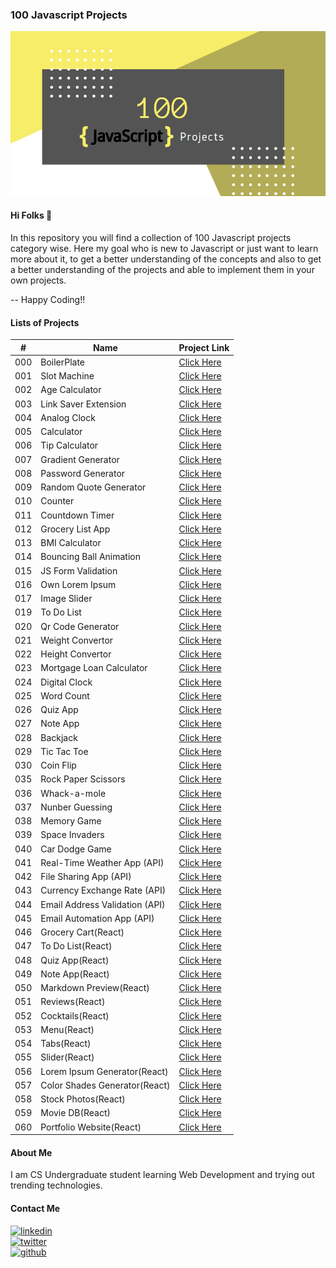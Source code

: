 ### 100 Javascript Projects

[![Banner](https://github.com/thisiskushal31/100-Javascript-Projects/blob/main/Assets/Banner.png?raw=true)](https://github.com/thisiskushal31/100-Javascript-Projects)

#### Hi Folks 👋

In this repository you will find a collection of 100 Javascript projects category wise. Here my goal who is new to Javascript or just want to learn more about it, to get a better understanding of the concepts and also to get a better understanding of the projects and able to implement them in your own projects.         

-- Happy Coding!!      

#### Lists of Projects

| # | Name   | Project Link |
| -- | ------------- | ------------- |
| 000 | BoilerPlate  | [Click Here](https://github.com/thisiskushal31/100-Javascript-Projects/blob/main/000-BoilerPlate) |
| 001 | Slot Machine  | [Click Here](https://github.com/thisiskushal31/100-Javascript-Projects/blob/main/001-Slot_Machine) |
| 002 | Age Calculator  | [Click Here](https://github.com/thisiskushal31/100-Javascript-Projects/blob/main/002-Age_Calculator)  |
| 003 | Link Saver Extension | [Click Here](https://github.com/thisiskushal31/100-Javascript-Projects/blob/main/003-Link_Saver_Extension)  |
| 004 | Analog Clock | [Click Here](https://github.com/thisiskushal31/100-Javascript-Projects/blob/main/004_Analog_Clock)  |
| 005 | Calculator | [Click Here](https://github.com/thisiskushal31/100-Javascript-Projects/blob/main)  |
| 006 | Tip Calculator | [Click Here](https://github.com/thisiskushal31/100-Javascript-Projects/blob/main)  |
| 007 | Gradient Generator | [Click Here](https://github.com/thisiskushal31/100-Javascript-Projects/blob/main)  |
| 008 | Password Generator | [Click Here](https://github.com/thisiskushal31/100-Javascript-Projects/blob/main)  |
| 009 | Random Quote Generator| [Click Here](https://github.com/thisiskushal31/100-Javascript-Projects/blob/main)  |
| 010 | Counter | [Click Here](https://github.com/thisiskushal31/100-Javascript-Projects/blob/main)  |
| 011 | Countdown Timer | [Click Here](https://github.com/thisiskushal31/100-Javascript-Projects/blob/main)  |
| 012 | Grocery List App | [Click Here](https://github.com/thisiskushal31/100-Javascript-Projects/blob/main)  |
| 013 | BMI Calculator | [Click Here](https://github.com/thisiskushal31/100-Javascript-Projects/blob/main)  |
| 014 | Bouncing Ball Animation | [Click Here](https://github.com/thisiskushal31/100-Javascript-Projects/blob/main)  |
| 015 | JS Form Validation | [Click Here](https://github.com/thisiskushal31/100-Javascript-Projects/blob/main)  |
| 016 | Own Lorem Ipsum | [Click Here](https://github.com/thisiskushal31/100-Javascript-Projects/blob/main)  |
| 017 | Image Slider | [Click Here](https://github.com/thisiskushal31/100-Javascript-Projects/blob/main)  |
| 019 | To Do List | [Click Here](https://github.com/thisiskushal31/100-Javascript-Projects/blob/main)  |
| 020 | Qr Code Generator | [Click Here](https://github.com/thisiskushal31/100-Javascript-Projects/blob/main)  |
| 021 | Weight Convertor | [Click Here](https://github.com/thisiskushal31/100-Javascript-Projects/blob/main)  |
| 022 | Height Convertor | [Click Here](https://github.com/thisiskushal31/100-Javascript-Projects/blob/main)  |
| 023 | Mortgage Loan Calculator | [Click Here](https://github.com/thisiskushal31/100-Javascript-Projects/blob/main)  |
| 024 | Digital Clock | [Click Here](https://github.com/thisiskushal31/100-Javascript-Projects/blob/main)  |
| 025 | Word Count | [Click Here](https://github.com/thisiskushal31/100-Javascript-Projects/blob/main)  |
| 026 | Quiz App | [Click Here](https://github.com/thisiskushal31/100-Javascript-Projects/blob/main)  |
| 027 | Note App | [Click Here](https://github.com/thisiskushal31/100-Javascript-Projects/blob/main)  |
| 028 | Backjack | [Click Here](https://github.com/thisiskushal31/100-Javascript-Projects/blob/main)  |
| 029 | Tic Tac Toe | [Click Here](https://github.com/thisiskushal31/100-Javascript-Projects/blob/main)  |
| 030 | Coin Flip | [Click Here](https://github.com/thisiskushal31/100-Javascript-Projects/blob/main)  |
| 035 | Rock Paper Scissors | [Click Here](https://github.com/thisiskushal31/100-Javascript-Projects/blob/main)  |
| 036 | Whack-a-mole | [Click Here](https://github.com/thisiskushal31/100-Javascript-Projects/blob/main)  |
| 037 | Nunber Guessing | [Click Here](https://github.com/thisiskushal31/100-Javascript-Projects/blob/main)  |
| 038 | Memory Game | [Click Here](https://github.com/thisiskushal31/100-Javascript-Projects/blob/main)  |
| 039 | Space Invaders | [Click Here](https://github.com/thisiskushal31/100-Javascript-Projects/blob/main)  |
| 040 | Car Dodge Game | [Click Here](https://github.com/thisiskushal31/100-Javascript-Projects/blob/main)  |
| 041 | Real-Time Weather App (API) | [Click Here](https://github.com/thisiskushal31/100-Javascript-Projects/blob/main)  |
| 042 | File Sharing App (API) | [Click Here](https://github.com/thisiskushal31/100-Javascript-Projects/blob/main)  |
| 043 | Currency Exchange Rate (API) | [Click Here](https://github.com/thisiskushal31/100-Javascript-Projects/blob/main)  |
| 044 | Email Address Validation (API) | [Click Here](https://github.com/thisiskushal31/100-Javascript-Projects/blob/main)  |
| 045 | Email Automation App (API) | [Click Here](https://github.com/thisiskushal31/100-Javascript-Projects/blob/main)  |
| 046 | Grocery Cart(React) | [Click Here](https://github.com/thisiskushal31/100-Javascript-Projects/blob/main)  |
| 047 | To Do List(React) | [Click Here](https://github.com/thisiskushal31/100-Javascript-Projects/blob/main)  |
| 048 | Quiz App(React) | [Click Here](https://github.com/thisiskushal31/100-Javascript-Projects/blob/main)  |
| 049 | Note App(React) | [Click Here](https://github.com/thisiskushal31/100-Javascript-Projects/blob/main)  |
| 050 | Markdown Preview(React) | [Click Here](https://github.com/thisiskushal31/100-Javascript-Projects/blob/main)  |
| 051 | Reviews(React) | [Click Here](https://github.com/thisiskushal31/100-Javascript-Projects/blob/main)  |
| 052 | Cocktails(React) | [Click Here](https://github.com/thisiskushal31/100-Javascript-Projects/blob/main)  |
| 053 | Menu(React) | [Click Here](https://github.com/thisiskushal31/100-Javascript-Projects/blob/main)  |
| 054 | Tabs(React) | [Click Here](https://github.com/thisiskushal31/100-Javascript-Projects/blob/main)  |
| 055 | Slider(React) | [Click Here](https://github.com/thisiskushal31/100-Javascript-Projects/blob/main)  |
| 056 | Lorem Ipsum Generator(React) | [Click Here](https://github.com/thisiskushal31/100-Javascript-Projects/blob/main)  |
| 057 | Color Shades Generator(React) | [Click Here](https://github.com/thisiskushal31/100-Javascript-Projects/blob/main)  |
| 058 | Stock Photos(React) | [Click Here](https://github.com/thisiskushal31/100-Javascript-Projects/blob/main)  |
| 059 | Movie DB(React) | [Click Here](https://github.com/thisiskushal31/100-Javascript-Projects/blob/main)  |
| 060 | Portfolio Website(React) | [Click Here](https://github.com/thisiskushal31/100-Javascript-Projects/blob/main)  |

#### About Me

I am CS Undergraduate student learning Web Development and trying out trending technologies.      

#### Contact Me

[![linkedin](https://img.shields.io/badge/linkedin-0A66C2?style=for-the-badge&logo=linkedin&logoColor=white)](https://www.linkedin.com/in/thisiskushalgupta/)      
[![twitter](https://img.shields.io/badge/twitter-1DA1F2?style=for-the-badge&logo=twitter&logoColor=white)](https://twitter.com/thisis_kushal)      
[![github](https://img.shields.io/badge/github-0d1117?style=for-the-badge&logo=github&logoColor=white)](https://github.com/thisiskushal31/)             